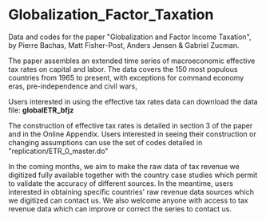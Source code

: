 # Globalization_Factor_Taxation
Data and codes for the paper "Globalization and Factor Income Taxation", by Pierre Bachas, Matt Fisher-Post, Anders Jensen & Gabriel Zucman.

The paper assembles an extended time series of macroeconomic effective tax rates on capital and labor.
The data covers the 150 most populous countries from 1965 to present, with exceptions for command economy eras, pre-independence and civil wars, 

Users interested in using the effective tax rates data can download the data file: **globalETR_bfjz**
 
The construction of effective tax rates is detailed in section 3 of the paper and in the Online Appendix. 
Users interested in seeing their construction or changing assumptions can use the set of codes detailed in "replication/ETR_0_master.do" 

In the coming months, we aim to make the raw data of tax revenue we digitized fully available together with the country case studies which permit to validate the accuracy of different sources. In the meantime, users interested in obtaining specific countries' raw revenue data sources which we digitized can contact us. 
We also welcome anyone with access to tax revenue data which can improve or correct the series to contact us. 
